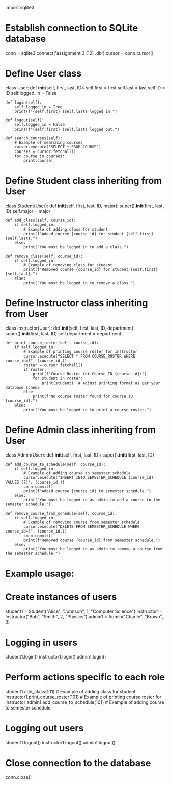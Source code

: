 import sqlite3

# Establish connection to SQLite database
conn = sqlite3.connect('assignment 3 (12) .db')
cursor = conn.cursor()

# Define User class
class User:
    def __init__(self, first, last, ID):
        self.first = first
        self.last = last
        self.ID = ID
        self.logged_in = False

    def login(self):
        self.logged_in = True
        print(f"{self.first} {self.last} logged in.")

    def logout(self):
        self.logged_in = False
        print(f"{self.first} {self.last} logged out.")

    def search_courses(self):
        # Example of searching courses
        cursor.execute("SELECT * FROM COURSE")
        courses = cursor.fetchall()
        for course in courses:
            print(course)

# Define Student class inheriting from User
class Student(User):
    def __init__(self, first, last, ID, major):
        super().__init__(first, last, ID)
        self.major = major

    def add_class(self, course_id):
        if self.logged_in:
            # Example of adding class for student
            print(f"Added course {course_id} for student {self.first} {self.last}.")
        else:
            print("You must be logged in to add a class.")

    def remove_class(self, course_id):
        if self.logged_in:
            # Example of removing class for student
            print(f"Removed course {course_id} for student {self.first} {self.last}.")
        else:
            print("You must be logged in to remove a class.")

# Define Instructor class inheriting from User
class Instructor(User):
    def __init__(self, first, last, ID, department):
        super().__init__(first, last, ID)
        self.department = department

    def print_course_roster(self, course_id):
        if self.logged_in:
            # Example of printing course roster for instructor
            cursor.execute("SELECT * FROM COURSE_ROSTER WHERE course_id=?", (course_id,))
            roster = cursor.fetchall()
            if roster:
                print(f"Course Roster for Course ID {course_id}:")
                for student in roster:
                    print(student)  # Adjust printing format as per your database schema
            else:
                print(f"No course roster found for course ID {course_id}.")
        else:
            print("You must be logged in to print a course roster.")

# Define Admin class inheriting from User
class Admin(User):
    def __init__(self, first, last, ID):
        super().__init__(first, last, ID)

    def add_course_to_schedule(self, course_id):
        if self.logged_in:
            # Example of adding course to semester schedule
            cursor.execute("INSERT INTO SEMESTER_SCHEDULE (course_id) VALUES (?)", (course_id,))
            conn.commit()
            print(f"Added course {course_id} to semester schedule.")
        else:
            print("You must be logged in as admin to add a course to the semester schedule.")

    def remove_course_from_schedule(self, course_id):
        if self.logged_in:
            # Example of removing course from semester schedule
            cursor.execute("DELETE FROM SEMESTER_SCHEDULE WHERE course_id=?", (course_id,))
            conn.commit()
            print(f"Removed course {course_id} from semester schedule.")
        else:
            print("You must be logged in as admin to remove a course from the semester schedule.")

# Example usage:

# Create instances of users
student1 = Student("Alice", "Johnson", 1, "Computer Science")
instructor1 = Instructor("Bob", "Smith", 2, "Physics")
admin1 = Admin("Charlie", "Brown", 3)

# Logging in users
student1.login()
instructor1.login()
admin1.login()

# Perform actions specific to each role
student1.add_class(101)  # Example of adding class for student
instructor1.print_course_roster(101)  # Example of printing course roster for instructor
admin1.add_course_to_schedule(101)  # Example of adding course to semester schedule

# Logging out users
student1.logout()
instructor1.logout()
admin1.logout()

# Close connection to the database
conn.close()
